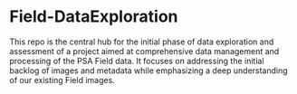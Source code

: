 # Field-DataExploration
This repo is the central hub for the initial phase of data exploration and assessment of a project aimed at comprehensive data management and processing of the PSA Field data. It focuses on addressing the initial backlog of images and metadata while emphasizing a deep understanding of our existing Field images. 
